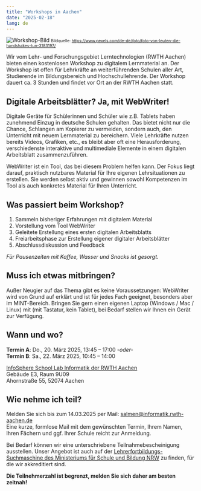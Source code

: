 ```yaml
---
title: "Workshops in Aachen"
date: "2025-02-18"
lang: de
---
```


![Workshop-Bild](https://images.pexels.com/photos/3183197/pexels-photo-3183197.jpeg?auto=compress&cs=tinysrgb&w=1260&h=750&dpr=2)
<small style="font-size: 8pt">Bildquelle: https://www.pexels.com/de-de/foto/foto-von-leuten-die-handshakes-tun-3183197/</small>

Wir vom Lehr- und Forschungsgebiet Lerntechnologien (RWTH Aachen) bieten einen kostenlosen Workshop zu digitalem Lernmaterial an. Der Workshop ist offen für Lehrkräfte an weiterführenden Schulen aller Art, Studierende im Bildungsbereich und Hochschullehrende. Der Workshop dauert ca. 3 Stunden und findet vor Ort an der RWTH Aachen statt.

## Digitale Arbeitsblätter? Ja, mit WebWriter!
Digitale Geräte für Schülerinnen und Schüler wie z.B. Tablets haben zunehmend Einzug in deutsche Schulen gehalten. Das bietet nicht nur die Chance, Schlangen am Kopierer zu vermeiden, sondern auch, den Unterricht mit neuem Lernmaterial zu bereichern. Viele Lehrkräfte nutzen bereits Videos, Grafiken, etc., es bleibt aber oft eine Herausforderung, verschiedenste interaktive und multimediale Elemente in einem digitalen Arbeitsblatt zusammenzuführen.

WebWriter ist ein Tool, das bei diesem Problem helfen kann. Der Fokus liegt darauf, praktisch nutzbares Material für Ihre eigenen Lehrsituationen zu erstellen. Sie werden selbst aktiv und gewinnen sowohl Kompetenzen im Tool als auch konkretes Material für Ihren Unterricht.

## Was passiert beim Workshop?
1.	Sammeln bisheriger Erfahrungen mit digitalem Material
2.	Vorstellung vom Tool WebWriter
3.	Geleitete Erstellung eines ersten digitalen Arbeitsblatts
4.	Freiarbeitsphase zur Erstellung eigener digitaler Arbeitsblätter
5.	Abschlussdiskussion und Feedback

*Für Pausenzeiten mit Kaffee, Wasser und Snacks ist gesorgt.*

## Muss ich etwas mitbringen?
Außer Neugier auf das Thema gibt es keine Voraussetzungen: WebWriter wird von Grund auf erklärt und ist für jedes Fach geeignet, besonders aber im MINT-Bereich. Bringen Sie gern einen eigenen Laptop (Windows / Mac / Linux) mit (mit Tastatur, kein Tablet), bei Bedarf stellen wir Ihnen ein Gerät zur Verfügung.

## Wann und wo?
**Termin A**: Do., 20. März 2025, 13:45 – 17:00 *-oder-*\
**Termin B**: Sa., 22. März 2025, 10:45 – 14:00

[InfoSphere School Lab Informatik der RWTH Aachen](https://www.infosphere.rwth-aachen.de/cms/~bgyjwu/infosphere/)\
Gebäude E3, Raum 9U09\
Ahornstraße 55, 52074 Aachen

## Wie nehme ich teil?
Melden Sie sich bis zum 14.03.2025 per Mail:
[salmen@informatik.rwth-aachen.de](mailto:salmen@informatik.rwth-aachen.de?subject=WebWriter%20Workshop%20Teilnahme&amp;body=Hallo%20Herr%20Salmen%2C%0A%0Ahiermit%20m%C3%B6chte%20ich%20mich%20f%C3%BCr%20den%20Workshop%20am%20%5B20.03%2F22.03%5D%20anmelden.%20Ich%20bin%20%5BLehrkraft%2FStudentIn%2FDozentIn%5D%20mit%20den%20F%C3%A4chern%20%5BF%C3%A4cher%5D%20an%20%5BSchule%20oder%20Hochschule%5D.%0A%0AViele%20Gr%C3%BC%C3%9Fe%0A%5BIhr%20Name%5D)\
Eine kurze, formlose Mail mit dem gewünschten Termin, Ihrem Namen, Ihren Fächern und ggf. Ihrer Schule reicht zur Anmeldung.

Bei Bedarf können wir eine unterschriebene Teilnahmebescheinigung ausstellen. Unser Angebot ist auch auf der [Lehrerfortbildungs-Suchmaschine des Ministeriums für Schule und Bildung NRW](https://suche.lehrerfortbildung.schulministerium.nrw.de/search?begin_date=&term=WebWriter&selSem=1) zu finden, für die wir akkreditiert sind.

**Die Teilnehmerzahl ist begrenzt, melden Sie sich daher am besten zeitnah!**
